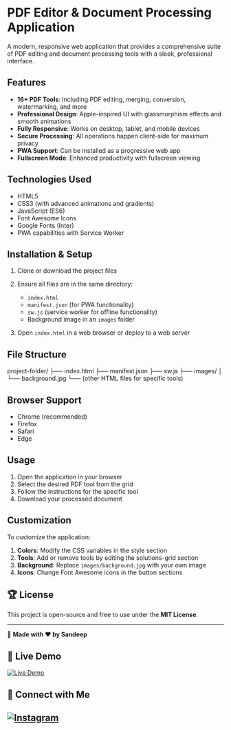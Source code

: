 # PDF Editor & Document Processing Application

A modern, responsive web application that provides a comprehensive suite of PDF editing and document processing tools with a sleek, professional interface.

## Features

- **16+ PDF Tools**: Including PDF editing, merging, conversion, watermarking, and more
- **Professional Design**: Apple-inspired UI with glassmorphism effects and smooth animations
- **Fully Responsive**: Works on desktop, tablet, and mobile devices
- **Secure Processing**: All operations happen client-side for maximum privacy
- **PWA Support**: Can be installed as a progressive web app
- **Fullscreen Mode**: Enhanced productivity with fullscreen viewing

## Technologies Used

- HTML5
- CSS3 (with advanced animations and gradients)
- JavaScript (ES6)
- Font Awesome Icons
- Google Fonts (Inter)
- PWA capabilities with Service Worker

## Installation & Setup

1. Clone or download the project files
2. Ensure all files are in the same directory:
   - `index.html`
   - `manifest.json` (for PWA functionality)
   - `sw.js` (service worker for offline functionality)
   - Background image in an `images` folder

3. Open `index.html` in a web browser or deploy to a web server

## File Structure


project-folder/
├── index.html
├── manifest.json
├── sw.js
├── images/
│ └── background.jpg
└── (other HTML files for specific tools)



## Browser Support

- Chrome (recommended)
- Firefox
- Safari
- Edge

## Usage

1. Open the application in your browser
2. Select the desired PDF tool from the grid
3. Follow the instructions for the specific tool
4. Download your processed document

## Customization

To customize the application:

1. **Colors**: Modify the CSS variables in the style section
2. **Tools**: Add or remove tools by editing the solutions-grid section
3. **Background**: Replace `images/background.jpg` with your own image
4. **Icons**: Change Font Awesome icons in the button sections

## 🏆 License
This project is open-source and free to use under the **MIT License**.

---
🔗 **Made with ❤️ by Sandeep**



## 🔗 Live Demo  
[![Live Demo](https://img.shields.io/badge/🚀-Visit_Live_Demo-blue?style=for-the-badge)](https://hisandeepkumar.github.io/pdf/)  

## 📢 Connect with Me  
[![Instagram](https://img.shields.io/badge/📸-Follow_Me_on_Instagram-E4405F?style=for-the-badge&logo=instagram&logoColor=white)](https://www.instagram.com/sandeep_yadav_._._/)
---


